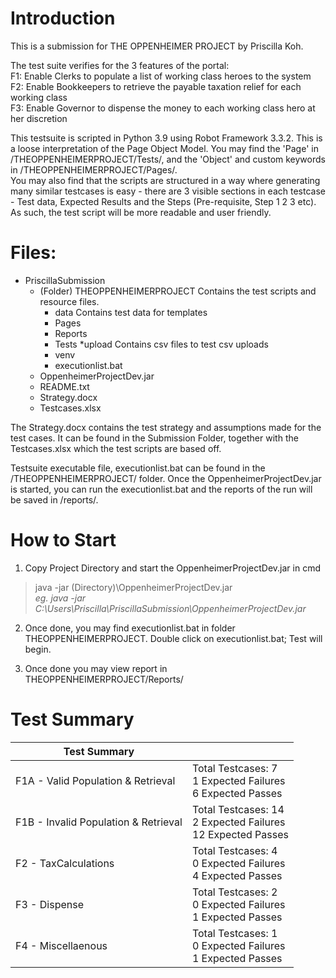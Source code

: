 # Introduction
This is a submission for THE OPPENHEIMER PROJECT by Priscilla Koh.
 
The test suite verifies for the 3 features of the portal:</br>
F1: Enable Clerks to populate a list of working class heroes to the system</br>
F2: Enable Bookkeepers to retrieve the payable taxation relief for each working class</br>
F3: Enable Governor to dispense the money to each working class hero at her discretion

This testsuite is scripted in Python 3.9 using Robot Framework 3.3.2. 
This is a loose interpretation of the Page Object Model. You may find the 'Page' in /THEOPPENHEIMERPROJECT/Tests/, and the 'Object' and custom keywords in /THEOPPENHEIMERPROJECT/Pages/.</br>
You may also find that the scripts are structured in a way where generating many similar testcases is easy - there are 3 visible sections in each testcase - Test data, Expected Results and the Steps (Pre-requisite, Step 1 2 3 etc). As such, the test script will be more readable and user friendly.

# Files:
* PriscillaSubmission
	* (Folder) THEOPPENHEIMERPROJECT
	Contains the test scripts and resource files.
		* data
		Contains test data for templates
		* Pages
		* Reports
		* Tests
			*upload
			Contains csv files to test csv uploads
		* venv
		* executionlist.bat
	* OppenheimerProjectDev.jar
	* README.txt
	* Strategy.docx
	* Testcases.xlsx

The Strategy.docx contains the test strategy and assumptions made for the test cases. It can be found in the Submission Folder, together with the Testcases.xlsx which the test scripts are based off.  

Testsuite executable file, executionlist.bat can be found in the /THEOPPENHEIMERPROJECT/ folder. Once the OppenheimerProjectDev.jar is started, you can run the executionlist.bat and the reports of the run will be saved in /reports/.

# How to Start
1. Copy Project Directory and start the OppenheimerProjectDev.jar in cmd
> java -jar (Directory)\OppenheimerProjectDev.jar</br>
_eg. java -jar C:\Users\Priscilla\PriscillaSubmission\OppenheimerProjectDev.jar_

2. Once done, you may find executionlist.bat in folder THEOPPENHEIMERPROJECT. Double click on executionlist.bat; Test will begin.

3. Once done you may view report in THEOPPENHEIMERPROJECT/Reports/

# Test Summary

| Test Summary | |
| ----------- | ----------- |
| F1A - Valid Population & Retrieval | Total Testcases: 7</br>1 Expected Failures</br>6 Expected Passes |
| F1B - Invalid Population & Retrieval | Total Testcases: 14</br>2 Expected Failures</br>12 Expected Passes |
| F2 - TaxCalculations | Total Testcases: 4</br>0 Expected Failures</br>4 Expected Passes |
| F3 - Dispense | Total Testcases: 2</br>0 Expected Failures</br>1 Expected Passes |
| F4 - Miscellaenous | Total Testcases: 1</br>0 Expected Failures</br>1 Expected Passes |


